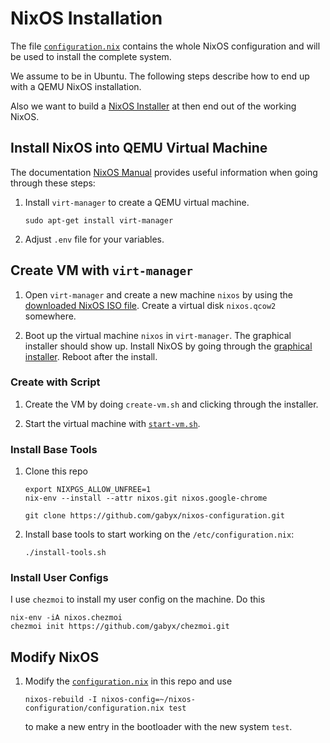 # NixOS Installation

The file [`configuration.nix`](configuration.nix) contains the whole NixOS
configuration and will be used to install the complete system.

We assume to be in Ubuntu. The following steps describe how to end up with a
QEMU NixOS installation.

Also we want to build a
[NixOS Installer](https://nixos.wiki/wiki/Creating_a_NixOS_live_CD) at then end
out of the working NixOS.

## Install NixOS into QEMU Virtual Machine

The documentation [NixOS Manual](https://nixos.org/manual/nixos/stable) provides
useful information when going through these steps:

1. Install `virt-manager` to create a QEMU virtual machine.

   ```shell
   sudo apt-get install virt-manager
   ```

1. Adjust `.env` file for your variables.

## Create VM with `virt-manager`

1. Open `virt-manager` and create a new machine `nixos` by using the
   [downloaded NixOS ISO file](https://channels.nixos.org/nixos-23.05/latest-nixos-gnome-x86_64-linux.iso).
   Create a virtual disk `nixos.qcow2` somewhere.

1. Boot up the virtual machine `nixos` in `virt-manager`. The graphical
   installer should show up. Install NixOS by going through the
   [graphical installer](https://nixos.org/manual/nixos/stable/#sec-installation-graphical).
   Reboot after the install.

### Create with Script

1. Create the VM by doing `create-vm.sh` and clicking through the installer.

1. Start the virtual machine with [`start-vm.sh`](start-vm.sh).

### Install Base Tools

1. Clone this repo

   ```shell
   export NIXPGS_ALLOW_UNFREE=1
   nix-env --install --attr nixos.git nixos.google-chrome

   git clone https://github.com/gabyx/nixos-configuration.git
   ```

1. Install base tools to start working on the `/etc/configuration.nix`:

   ```shell
   ./install-tools.sh
   ```

### Install User Configs

I use `chezmoi` to install my user config on the machine. Do this

```shell
nix-env -iA nixos.chezmoi
chezmoi init https://github.com/gabyx/chezmoi.git
```

## Modify NixOS

1. Modify the [`configuration.nix`](configuration.nix) in this repo and use

   ```shell
   nixos-rebuild -I nixos-config=~/nixos-configuration/configuration.nix test
   ```

   to make a new entry in the bootloader with the new system `test`.
